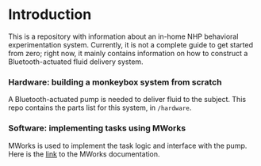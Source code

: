# Introduction
This is a repository with information about an in-home NHP behavioral experimentation system. 
Currently, it is not a complete guide to get started from zero; right now, it mainly contains information on how to construct a Bluetooth-actuated fluid delivery system. 


### Hardware: building a monkeybox system from scratch
A Bluetooth-actuated pump is needed to deliver fluid to the subject. This repo contains the parts list for this system, in `/hardware`. 

### Software: implementing tasks using MWorks
MWorks is used to implement the task logic and interface with the pump. Here is the [link](mworks.github.io) to the MWorks documentation.
